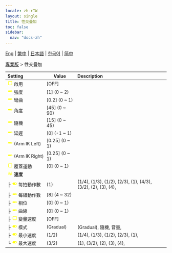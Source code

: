 ```yaml
---
locale: zh-rTW
layout: single
title: 性交疊加
toc: false
sidebar:
  nav: "docs-zh"
---
```

[Eng](/dancexr/menu/2025.4/actor/sex_overlay) | [繁中](/tw/dancexr/menu/2025.4/actor/sex_overlay) | [日本語](/jp/dancexr/menu/2025.4/actor/sex_overlay) | [한국어](/kr/dancexr/menu/2025.4/actor/sex_overlay) | [简中](/zh/dancexr/menu/2025.4/actor/sex_overlay)

[專業版](../menu#專業版) > 性交疊加



| Setting | Value | Description |
| :--- | --- | :--- |
|<nobr><img src="/images/icon/ic_check_off.png" alt="check off icon"/> 啟用</nobr>| [OFF] | 
|<nobr><img src="/images/icon/ic_slider.png" alt="slider icon"/> 強度</nobr>| [1] (0 ~ 2) | 
|<nobr><img src="/images/icon/ic_slider.png" alt="slider icon"/> 彎曲</nobr>| [0.2] (0 ~ 1) | 
|<nobr><img src="/images/icon/ic_slider.png" alt="slider icon"/> 角度</nobr>| [45] (0 ~ 90) | 
|<nobr><img src="/images/icon/ic_slider.png" alt="slider icon"/> 隨機</nobr>| [15] (0 ~ 45) | 
|<nobr><img src="/images/icon/ic_slider.png" alt="slider icon"/> 延遲</nobr>| [0] (-1 ~ 1) | 
|<nobr><img src="/images/icon/ic_slider.png" alt="slider icon"/> (Arm IK Left)</nobr>| [0.25] (0 ~ 1) | 
|<nobr><img src="/images/icon/ic_slider.png" alt="slider icon"/> (Arm IK Right)</nobr>| [0.25] (0 ~ 1) | 
|<nobr><img src="/images/icon/ic_check_off.png" alt="check off icon"/> 覆蓋運動</nobr>| [0] (0 ~ 1) | 
|<nobr><img src="/images/icon/ic_tune.png" alt="tune icon"/> <b>速度</b></nobr>| | 
|<nobr>├&nbsp;<img src="/images/icon/ic_toggle_on.png" alt="toggle on icon"/> 每拍動作數</nobr>| (1) | (1/4), (1/3), (1/2), (2/3), (1), (4/3), (3/2), (2), (3), (4), 
|<nobr>├&nbsp;<img src="/images/icon/ic_slider.png" alt="slider icon"/> 每組動作數</nobr>| [8] (4 ~ 32) | 
|<nobr>├&nbsp;<img src="/images/icon/ic_slider.png" alt="slider icon"/> 相位</nobr>| [0] (0 ~ 1) | 
|<nobr>├&nbsp;<img src="/images/icon/ic_slider.png" alt="slider icon"/> 曲線</nobr>| [0] (0 ~ 1) | 
|<nobr>├&nbsp;<img src="/images/icon/ic_check_off.png" alt="check off icon"/> 變量速度</nobr>| [OFF] | 
|<nobr>├&nbsp;<img src="/images/icon/ic_toggle_on.png" alt="toggle on icon"/> 模式</nobr>| (Gradual) | (Gradual), 隨機, 音量, 
|<nobr>├&nbsp;<img src="/images/icon/ic_toggle_on.png" alt="toggle on icon"/> 最小速度</nobr>| (1/2) | (1/4), (1/3), (1/2), (2/3), (1), 
|<nobr>└&nbsp;<img src="/images/icon/ic_toggle_on.png" alt="toggle on icon"/> 最大速度</nobr>| (3/2) | (1), (3/2), (2), (3), (4), 
